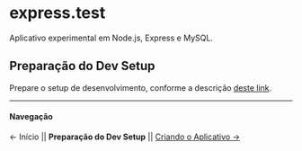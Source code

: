 # express.test

Aplicativo experimental em Node.js, Express e MySQL.

## Preparação do Dev Setup

Prepare o setup de desenvolvimento, conforme a descrição [deste link](https://docs.google.com/file/d/1Zo42HZvGtEAx-9OjLX5Cr9J5SKl07NvUxLGSTSbWHpc).

---

#### Navegação
← Início || **Preparação do Dev Setup** || [Criando o Aplicativo →](https://github.com/Luferat/express.test/tree/Atividade.01_Criando_o_Aplicativo)
